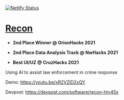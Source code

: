[![Netlify Status](https://api.netlify.com/api/v1/badges/dd1b2027-c81b-48e0-950e-9398a6fbbbb3/deploy-status)](https://app.netlify.com/sites/nervous-goldberg-aa64fe/deploys)

# [Recon](https://reconai.tech/)

- **2nd Place Winner @ OrionHacks 2021**

- **2nd Place Data Analysis Track @ NwHacks 2021**

- **Best UI/UZ @ CruzHacks 2021**

Using AI to assist law enforcement in crime response

Demo: https://youtu.be/xR2VZlD2xQY

Devpost: https://devpost.com/software/recon-htv45s
